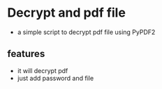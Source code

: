 # Decrypt and pdf file 
 
* a simple script to decrypt pdf file using PyPDF2

## features 

* it will decrypt pdf 
* just add password and file 